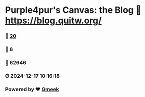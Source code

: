 # Purple4pur's Canvas: the Blog :link: https://blog.quitw.org/ 
### :page_facing_up: [20](https://blog.quitw.org//tag.html) 
### :speech_balloon: 6 
### :hibiscus: 62646 
### :alarm_clock: 2024-12-17 10:16:18 
### Powered by :heart: [Gmeek](https://github.com/Meekdai/Gmeek)
